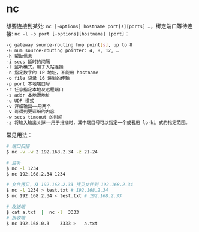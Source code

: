 # nc

想要连接到某处: `nc [-options] hostname port[s][ports] …`，绑定端口等待连接: `nc -l -p port [-options][hostname] [port]`：

```sh
-g gateway source-routing hop point[s], up to 8
-G num source-routing pointer: 4, 8, 12, …
-h 帮助信息
-i secs 延时的间隔
-l 监听模式，用于入站连接
-n 指定数字的 IP 地址，不能用 hostname
-o file 记录 16 进制的传输
-p port 本地端口号
-r 任意指定本地及远程端口
-s addr 本地源地址
-u UDP 模式
-v 详细输出——用两个
-v 可得到更详细的内容
-w secs timeout 的时间
-z 将输入输出关掉——用于扫描时，其中端口号可以指定一个或者用 lo-hi 式的指定范围。
```

常见用法：

```sh
# 端口扫描
$ nc -v -w 2 192.168.2.34 -z 21-24

# 监听
$ nc -l 1234
$ nc 192.168.2.34 1234

# 文件拷贝，从 192.168.2.33 拷贝文件到 192.168.2.34
$ nc -l 1234 > test.txt # 192.168.2.34
$ nc 192.168.2.34 < test.txt # 192.168.2.33

# 发送端
$ cat a.txt  |  nc -l  3333
# 接收端
$ nc 192.168.0.3    3333 >   a.txt
```
